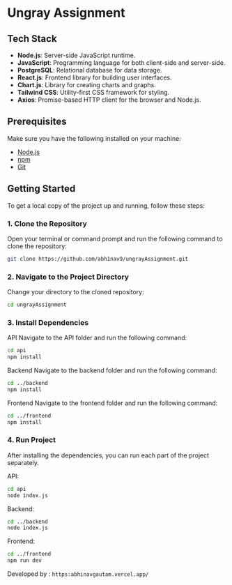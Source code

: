 # Ungray Assignment

## Tech Stack

- **Node.js**: Server-side JavaScript runtime.
- **JavaScript**: Programming language for both client-side and server-side.
- **PostgreSQL**: Relational database for data storage.
- **React.js**: Frontend library for building user interfaces.
- **Chart.js**: Library for creating charts and graphs.
- **Tailwind CSS**: Utility-first CSS framework for styling.
- **Axios**: Promise-based HTTP client for the browser and Node.js.

## Prerequisites

Make sure you have the following installed on your machine:

- [Node.js](https://nodejs.org/)
- [npm](https://www.npmjs.com/)
- [Git](https://git-scm.com/)

## Getting Started

To get a local copy of the project up and running, follow these steps:

### 1. Clone the Repository

Open your terminal or command prompt and run the following command to clone the repository:

```bash
git clone https://github.com/abh1nav9/ungrayAssignment.git
```

### 2. Navigate to the Project Directory

Change your directory to the cloned repository:

```bash
cd ungrayAssignment
```

### 3. Install Dependencies

API
Navigate to the API folder and run the following command:

```bash
cd api
npm install
```

Backend
Navigate to the backend folder and run the following command:

```bash
cd ../backend
npm install
```

Frontend
Navigate to the frontend folder and run the following command:

```bash
cd ../frontend
npm install
```

### 4. Run Project

After installing the dependencies, you can run each part of the project separately.

API:

```bash
cd api
node index.js
```

Backend:

```bash
cd ../backend
node index.js
```

Frontend:

```bash
cd ../frontend
npm run dev
```

Developed by : `https:abhinavgautam.vercel.app/`
